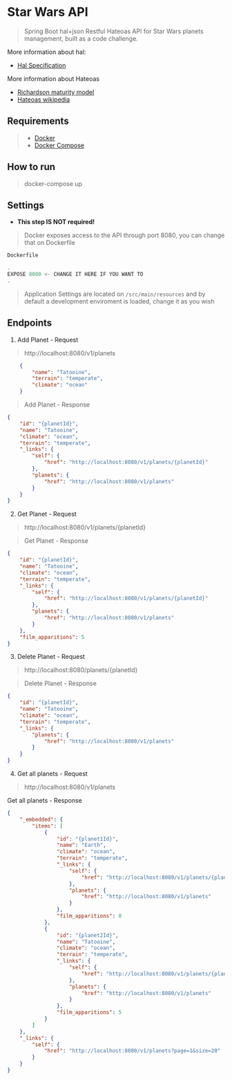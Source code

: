 # Star Wars API #
> Spring Boot hal+json Restful Hateoas API for Star Wars planets management, built as a code challenge.

More information about hal:
* [Hal Specification](http://stateless.co/hal_specification.html)

More information about Hateoas
* [Richardson maturity model](https://martinfowler.com/articles/richardsonMaturityModel.html)
* [Hateoas wikipedia](https://en.wikipedia.org/wiki/HATEOAS)

## Requirements
> * [Docker](https://docs.docker.com/get-docker/) 
> * [Docker Compose](https://docs.docker.com/compose/install/)

## How to run
> docker-compose up

## Settings
- **This step IS NOT required!**
> Docker exposes access to the API through port 8080, you can change that on Dockerfile
```js
Dockerfile

.
EXPOSE 8080 <- CHANGE IT HERE IF YOU WANT TO
.
```

> Application Settings are located on `/src/main/resources` and by default a development enviroment is loaded, change it as you wish


## Endpoints
1. Add Planet - Request
> http://localhost:8080/v1/planets
```json
    {
    	"name": "Tatooine",
    	"terrain": "temperate",
    	"climate": "ocean"
    }
```
> Add Planet - Response
```json
{
    "id": "{planetId}",
    "name": "Tatooine",
    "climate": "ocean",
    "terrain": "temperate",
    "_links": {
        "self": {
            "href": "http://localhost:8080/v1/planets/{planetId}"
        },
        "planets": {
            "href": "http://localhost:8080/v1/planets"
        }
    }
}

```

2. Get Planet - Request
> http://localhost:8080/v1/planets/{planetId}

> Get Planet - Response
```json
{
    "id": "{planetId}",
    "name": "Tatooine",
    "climate": "ocean",
    "terrain": "temperate",
    "_links": {
        "self": {
            "href": "http://localhost:8080/v1/planets/{planetId}"
        },
        "planets": {
            "href": "http://localhost:8080/v1/planets"
        }
    },
    "film_apparitions": 5
}
```

3. Delete Planet - Request
> http://localhost:8080/planets/{planetId}

> Delete Planet - Response
```json
{
    "id": "{planetId}",
    "name": "Tatooine",
    "climate": "ocean",
    "terrain": "temperate",
    "_links": {
        "planets": {
            "href": "http://localhost:8080/v1/planets"
        }
    }
}
```

4. Get all planets - Request
> http://localhost:8080/v1/planets

Get all planets - Response
```json
{
    "_embedded": {
        "items": [
            {
                "id": "{planet1Id}",
                "name": "Earth",
                "climate": "ocean",
                "terrain": "temperate",
                "_links": {
                    "self": {
                        "href": "http://localhost:8080/v1/planets/{planet1Id}"
                    },
                    "planets": {
                        "href": "http://localhost:8080/v1/planets"
                    }
                },
                "film_apparitions": 0
            },
            {
                "id": "{planet2Id}",
                "name": "Tatooine",
                "climate": "ocean",
                "terrain": "temperate",
                "_links": {
                    "self": {
                        "href": "http://localhost:8080/v1/planets/{planet2Id}"
                    },
                    "planets": {
                        "href": "http://localhost:8080/v1/planets"
                    }
                },
                "film_apparitions": 5
            }
        ]
    },
    "_links": {
        "self": {
            "href": "http://localhost:8080/v1/planets?page=1&size=20"
        }
    }
}
```
